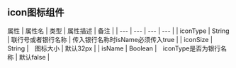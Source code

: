 ## icon图标组件

属性
| 属性名 | 类型 | 属性描述 | 备注 |
| --- | --- | --- | --- |
| iconType | String | 联行号或者银行名称 | 传入银行名称时isName必须传入true |
| iconSize | String |　图标大小 | 默认32px |
| isName | Boolean |　iconType是否为银行名称 | 默认false |
